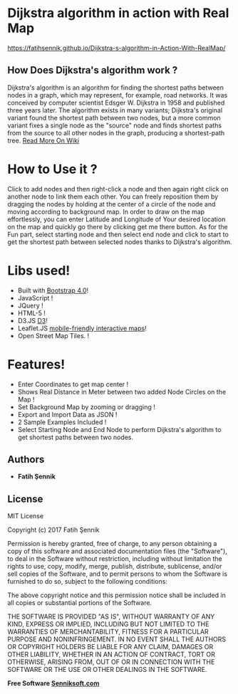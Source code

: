 # Dijkstra algorithm in action with Real Map

https://fatihsennik.github.io/Dijkstra-s-algorithm-in-Action-With-RealMap/

## How Does Dijkstra's algorithm work ?
Dijkstra's algorithm is an algorithm for finding the shortest paths between nodes in a graph, which may represent, for example, road networks. It was conceived by computer scientist Edsger W. Dijkstra in 1958 and published three years later. The algorithm exists in many variants; Dijkstra's original variant found the shortest path between two nodes, but a more common variant fixes a single node as the "source" node and finds shortest paths from the source to all other nodes in the graph, producing a shortest-path tree. [Read More On Wiki](https://en.wikipedia.org/wiki/Dijkstra%27s_algorithm)


# How to Use it ?
Click to add nodes and then right-click a node and then again right click on another node to link them each other. You can freely reposition them by dragging the nodes by holding at the center of a circle of the node and moving according to background map. In order to draw on the map effortlessly, you can enter Latitude and Longitude of Your desired location on the map and quickly go there by clicking get me there button. As for the Fun part, select starting node and then select end node and click to start to get the shortest path between selected nodes thanks to Dijkstra's algorithm.

#  Libs used!

  - Built with [Bootstrap 4.0](http://getbootstrap.com/)!
  - JavaScript !
  - JQuery !
  - HTML-5 !
  - D3.JS [D3](https://d3js.org/)!
  - Leaflet.JS [mobile-friendly interactive maps](http://leafletjs.com/)!
  - Open Street Map Tiles. !
#  Features!

  - Enter Coordinates to get map center !
  - Shows Real Distance in Meter between two added Node Circles on the Map !
  - Set Background Map by zooming or dragging !
  - Export and Import Data as JSON !
  - 2 Sample Examples Included !
  - Select Starting Node and End Node to perform Dijkstra's algorithm to get shortest paths between two nodes.
  
  

## Authors

* **Fatih Şennik**

License
----
MIT License

Copyright (c) 2017 Fatih Şennik

Permission is hereby granted, free of charge, to any person obtaining a copy
of this software and associated documentation files (the "Software"), to deal
in the Software without restriction, including without limitation the rights
to use, copy, modify, merge, publish, distribute, sublicense, and/or sell
copies of the Software, and to permit persons to whom the Software is
furnished to do so, subject to the following conditions:

The above copyright notice and this permission notice shall be included in all
copies or substantial portions of the Software.

THE SOFTWARE IS PROVIDED "AS IS", WITHOUT WARRANTY OF ANY KIND, EXPRESS OR
IMPLIED, INCLUDING BUT NOT LIMITED TO THE WARRANTIES OF MERCHANTABILITY,
FITNESS FOR A PARTICULAR PURPOSE AND NONINFRINGEMENT. IN NO EVENT SHALL THE
AUTHORS OR COPYRIGHT HOLDERS BE LIABLE FOR ANY CLAIM, DAMAGES OR OTHER
LIABILITY, WHETHER IN AN ACTION OF CONTRACT, TORT OR OTHERWISE, ARISING FROM,
OUT OF OR IN CONNECTION WITH THE SOFTWARE OR THE USE OR OTHER DEALINGS IN THE
SOFTWARE.

**Free Software [Senniksoft.com](http://www.senniksoft.com/)**

[//]: # (These are reference links used in the body of this note and get stripped out when the markdown processor does its job. There is no need to format nicely because it shouldn't be seen. Thanks SO - http://stackoverflow.com/questions/4823468/store-comments-in-markdown-syntax)


   [dill]: <https://github.com/joemccann/dillinger>
   [git-repo-url]: <https://github.com/joemccann/dillinger.git>
   [john gruber]: <http://daringfireball.net>
   [df1]: <http://daringfireball.net/projects/markdown/>
   [markdown-it]: <https://github.com/markdown-it/markdown-it>
   [Ace Editor]: <http://ace.ajax.org>
   [node.js]: <http://nodejs.org>
   [Twitter Bootstrap]: <http://twitter.github.com/bootstrap/>
   [jQuery]: <http://jquery.com>
   [@tjholowaychuk]: <http://twitter.com/tjholowaychuk>
   [express]: <http://expressjs.com>
   [AngularJS]: <http://angularjs.org>
   [Gulp]: <http://gulpjs.com>

   [PlDb]: <https://github.com/joemccann/dillinger/tree/master/plugins/dropbox/README.md>
   [PlGh]: <https://github.com/joemccann/dillinger/tree/master/plugins/github/README.md>
   [PlGd]: <https://github.com/joemccann/dillinger/tree/master/plugins/googledrive/README.md>
   [PlOd]: <https://github.com/joemccann/dillinger/tree/master/plugins/onedrive/README.md>
   [PlMe]: <https://github.com/joemccann/dillinger/tree/master/plugins/medium/README.md>
   [PlGa]: <https://github.com/RahulHP/dillinger/blob/master/plugins/googleanalytics/README.md>
